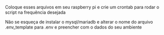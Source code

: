 Coloque esses arquivos em seu raspberry pi e crie um crontab para rodar o script na frequência desejada

Não se esqueça de instalar o mysql/mariadb e alterar o nome do arquivo .env_template para .env e preencher com o dados do seu ambiente
